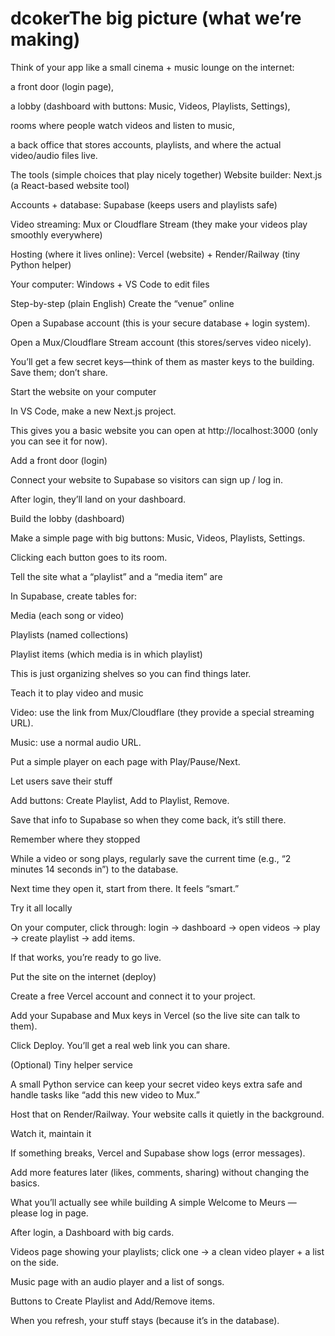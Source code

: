# dcokerThe big picture (what we’re making)
Think of your app like a small cinema + music lounge on the internet:

a front door (login page),

a lobby (dashboard with buttons: Music, Videos, Playlists, Settings),

rooms where people watch videos and listen to music,

a back office that stores accounts, playlists, and where the actual video/audio files live.

The tools (simple choices that play nicely together)
Website builder: Next.js (a React-based website tool)

Accounts + database: Supabase (keeps users and playlists safe)

Video streaming: Mux or Cloudflare Stream (they make your videos play smoothly everywhere)

Hosting (where it lives online): Vercel (website) + Render/Railway (tiny Python helper)

Your computer: Windows + VS Code to edit files

Step-by-step (plain English)
Create the “venue” online

Open a Supabase account (this is your secure database + login system).

Open a Mux/Cloudflare Stream account (this stores/serves video nicely).

You’ll get a few secret keys—think of them as master keys to the building. Save them; don’t share.

Start the website on your computer

In VS Code, make a new Next.js project.

This gives you a basic website you can open at http://localhost:3000 (only you can see it for now).

Add a front door (login)

Connect your website to Supabase so visitors can sign up / log in.

After login, they’ll land on your dashboard.

Build the lobby (dashboard)

Make a simple page with big buttons: Music, Videos, Playlists, Settings.

Clicking each button goes to its room.

Tell the site what a “playlist” and a “media item” are

In Supabase, create tables for:

Media (each song or video)

Playlists (named collections)

Playlist items (which media is in which playlist)

This is just organizing shelves so you can find things later.

Teach it to play video and music

Video: use the link from Mux/Cloudflare (they provide a special streaming URL).

Music: use a normal audio URL.

Put a simple player on each page with Play/Pause/Next.

Let users save their stuff

Add buttons: Create Playlist, Add to Playlist, Remove.

Save that info to Supabase so when they come back, it’s still there.

Remember where they stopped

While a video or song plays, regularly save the current time (e.g., “2 minutes 14 seconds in”) to the database.

Next time they open it, start from there. It feels “smart.”

Try it all locally

On your computer, click through: login → dashboard → open videos → play → create playlist → add items.

If that works, you’re ready to go live.

Put the site on the internet (deploy)

Create a free Vercel account and connect it to your project.

Add your Supabase and Mux keys in Vercel (so the live site can talk to them).

Click Deploy. You’ll get a real web link you can share.

(Optional) Tiny helper service

A small Python service can keep your secret video keys extra safe and handle tasks like “add this new video to Mux.”

Host that on Render/Railway. Your website calls it quietly in the background.

Watch it, maintain it

If something breaks, Vercel and Supabase show logs (error messages).

Add more features later (likes, comments, sharing) without changing the basics.

What you’ll actually see while building
A simple Welcome to Meurs — please log in page.

After login, a Dashboard with big cards.

Videos page showing your playlists; click one → a clean video player + a list on the side.

Music page with an audio player and a list of songs.

Buttons to Create Playlist and Add/Remove items.

When you refresh, your stuff stays (because it’s in the database).
